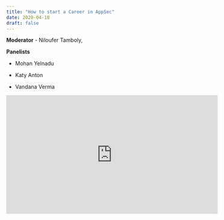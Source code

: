```yaml
---
title: "How to start a Career in AppSec"
date: 2020-04-18
draft: false
---
```


**Moderator** - Niloufer Tamboly, 
 
**Panelists**

* Mohan Yelnadu  

* Katy Anton

* Vandana Verma


<iframe width="560" height="315" src="https://www.youtube.com/embed/gtYP5P6Rx9w" frameborder="0" allow="accelerometer; autoplay; clipboard-write; encrypted-media; gyroscope; picture-in-picture" allowfullscreen></iframe>

